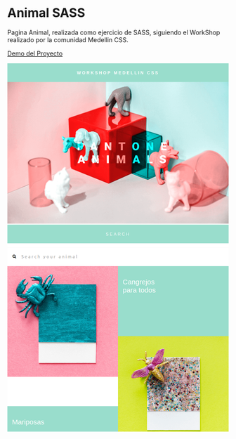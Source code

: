# Animal SASS

Pagina Animal, realizada como ejercicio de SASS, siguiendo el WorkShop realizado por la comunidad Medellin CSS.

[Demo del Proyecto](https://oriananohemi.github.io/animal-SASS/)

<img src="./assets/Screen Shot 2020-08-30 at 17.31.32.png">
<img src="./assets/Screen Shot 2020-08-30 at 17.31.39.png">
